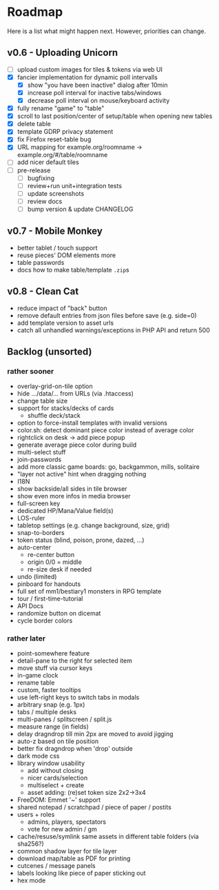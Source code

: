 # Roadmap

Here is a list what might happen next. However, priorities can change.

## v0.6 - Uploading Unicorn

* [ ] upload custom images for tiles & tokens via web UI
* [X] fancier implementation for dynamic poll intervalls
  * [X] show "you have been inactive" dialog after 10min
  * [X] increase poll interval for inactive tabs/windows
  * [X] decrease poll interval on mouse/keyboard activity
* [X] fully rename "game" to "table"
* [X] scroll to last position/center of setup/table when opening new tables
* [X] delete table
* [X] template GDRP privacy statement
* [X] fix Firefox reset-table bug
* [X] URL mapping for example.org/roomname -> example.org/#/table/roomname
* [ ] add nicer default tiles
* [ ] pre-release
  * [ ] bugfixing
  * [ ] review+run unit+integration tests
  * [ ] update screenshots
  * [ ] review docs
  * [ ] bump version & update CHANGELOG

## v0.7 - Mobile Monkey

* better tablet / touch support
* reuse pieces' DOM elements more
* table passwords
* docs how to make table/template `.zip`s

## v0.8 - Clean Cat

* reduce impact of "back" button
* remove default entries from json files before save (e.g. side=0)
* add template version to asset urls
* catch all unhandled warnings/exceptions in PHP API and return 500

## Backlog (unsorted)

### rather sooner

* overlay-grid-on-tile option
* hide .../data/... from URLs (via .htaccess)
* change table size
* support for stacks/decks of cards
  * shuffle deck/stack
* option to force-install templates with invalid versions
* color.sh: detect dominant piece color instead of average color
* rightclick on desk -> add piece popup
* generate average piece color during build
* multi-select stuff
* join-passwords
* add more classic game boards: go, backgammon, mills, solitaire
* "layer not active" hint when dragging nothing
* I18N
* show backside/all sides in tile browser
* show even more infos in media browser
* full-screen key
* dedicated HP/Mana/Value field(s)
* LOS-ruler
* tabletop settings (e.g. change background, size, grid)
* snap-to-borders
* token status (blind, poison, prone, dazed, ...)
* auto-center
  * re-center button
  * origin 0/0 = middle
  * re-size desk if needed
* undo (limited)
* pinboard for handouts
* full set of mm1/bestiary1 monsters in RPG template
* tour / first-time-tutorial
* API Docs
* randomize button on dicemat
* cycle border colors

### rather later

* point-somewhere feature
* detail-pane to the right for selected item
* move stuff via cursor keys
* in-game clock
* rename table
* custom, faster tooltips
* use left-right keys to switch tabs in modals
* arbitrary snap (e.g. 1px)
* tabs / multiple desks
* multi-panes / splitscreen / split.js
* measure range (in fields)
* delay dragndrop till min 2px are moved to avoid jigging
* auto-z based on tile position
* better fix dragndrop when 'drop' outside
* dark mode css
* library window usability
  * add without closing
  * nicer cards/selection
  * multiselect + create
  * asset adding: (re)set token size 2x2->3x4
* FreeDOM: Emmet '~' support
* shared notepad / scratchpad / piece of paper / postits
* users + roles
  * admins, players, spectators
  * vote for new admin / gm
* cache/resuse/symlink same assets in different table folders (via sha256?)
* common shadow layer for tile layer
* download map/table as PDF for printing
* cutcenes / message panels
* labels looking like piece of paper sticking out
* hex mode
